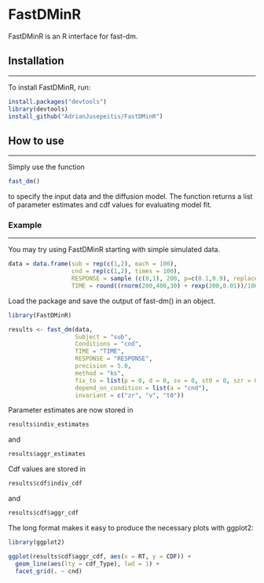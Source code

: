 # FastDMinR
FastDMinR is an R interface for fast-dm.

## Installation
------------

To install FastDMinR, run:

``` r
install.packages("devtools")
library(devtools)
install_github("AdrianJusepeitis/FastDMinR")
```

## How to use
------------

Simply use the function 

``` r
fast_dm()
```

to specify the input data and the diffusion model. The function returns a list of parameter estimates and cdf values for evaluating model fit. 

### Example
------------

You may try using FastDMinR starting with simple simulated data.

``` r
data = data.frame(sub = rep(c(1,2), each = 100),
                  cnd = rep(c(1,2), times = 100),
                  RESPONSE = sample (c(0,1), 200, p=c(0.1,0.9), replace = TRUE),
                  TIME = round((rnorm(200,400,30) + rexp(200,0.01))/1000, 2))
```

Load the package and save the output of fast-dm() in an object.
``` r
library(FastDMinR)

results <- fast_dm(data,
                   Subject = "sub",
                   Conditions = "cnd",
                   TIME = "TIME",
                   RESPONSE = "RESPONSE",
                   precision = 5.0,
                   method = "ks",
                   fix_to = list(p = 0, d = 0, sv = 0, st0 = 0, szr = 0),
                   depend_on_condition = list(a = "cnd"),
                   invariant = c("zr", "v", "t0"))
```

Parameter estimates are now stored in 
```r
results$indiv_estimates
```
and 
```r
results$aggr_estimates
```

Cdf values are stored in 
```r
results$cdf$indiv_cdf
```
and
```r
results$cdf$aggr_cdf
```

The long format makes it easy to produce the necessary plots with ggplot2:
```r
library(ggplot2)

ggplot(results$cdf$aggr_cdf, aes(x = RT, y = CDF)) + 
  geom_line(aes(lty = cdf_Type), lwd = 1) + 
  facet_grid(. ~ cnd)
```


